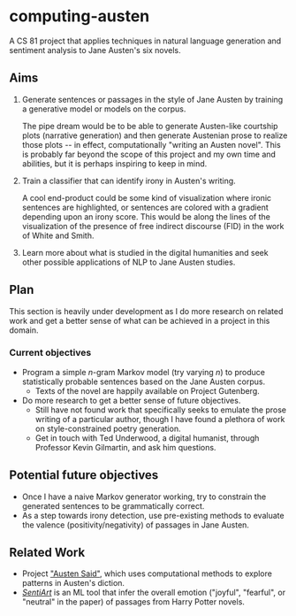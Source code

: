 ﻿# computing-austen

A CS 81 project that applies techniques in natural language generation and sentiment analysis to Jane Austen's six novels.

## Aims

1. Generate sentences or passages in the style of Jane Austen by training a generative model or models on the corpus.

   The pipe dream would be to be able to generate Austen-like courtship plots (narrative generation) and then generate Austenian prose to realize those plots -- in effect, computationally "writing an Austen novel". This is probably far beyond the scope of this project and my own time and abilities, but it is perhaps inspiring to keep in mind.

2. Train a classifier that can identify irony in Austen's writing.

   A cool end-product could be some kind of visualization where ironic sentences are highlighted, or sentences are colored with a gradient depending upon an irony score. This would be along the lines of the visualization of the presence of free indirect discourse (FID) in the work of White and Smith.
  
3. Learn more about what is studied in the digital humanities and seek other possible applications of NLP to Jane Austen studies.

## Plan

This section is heavily under development as I do more research on related work and get a better sense of what can be achieved in a project in this domain.

### Current objectives

- Program a simple *n*-gram Markov model (try varying *n*) to produce statistically probable sentences based on the Jane Austen corpus.
  - Texts of the novel are happily available on Project Gutenberg.
- Do more research to get a better sense of future objectives.
  - Still have not found work that specifically seeks to emulate the prose writing of a particular author, though I have found a plethora of work on style-constrained poetry generation.
  - Get in touch with Ted Underwood, a digital humanist, through Professor Kevin Gilmartin, and ask him questions.

## Potential future objectives

- Once I have a naive Markov generator working, try to constrain the generated sentences to be grammatically correct.
- As a step towards irony detection, use pre-existing methods to evaluate the valence (positivity/negativity) of passages in Jane Austen.

## Related Work

- Project ["Austen Said"](http://austen.unl.edu/), which uses computational methods to explore patterns in Austen's diction.
- [*SentiArt*](https://www.frontiersin.org/articles/10.3389/frobt.2019.00053/full) is an ML tool that infer the overall emotion ("joyful", "fearful", or "neutral" in the paper) of passages from Harry Potter novels.
